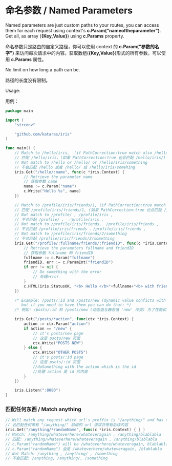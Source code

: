 # 命名参数 / Named Parameters

Named parameters are just custom paths to your routes, you can access them for each request using context's **c.Param("nameoftheparameter")**. Get all, as array (**{Key,Value}**) using **c.Params** property.

命名参数只是路由的自定义路径，你可以使用 context 的 **c.Param("参数的名字")** 来访问每次请求中的内容。获取数组(**{Key,Value}**)形式的所有参数，可以使用 **c.Params** 属性。

No limit on how long a path can be.

路径的长度没有限制。

Usage:

用例：


```go
package main

import (
	"strconv"

	"github.com/kataras/iris"
)

func main() {
	// Match to /hello/iris,  (if PathCorrection:true match also /hello/iris/)
	// 匹配 /hello/iris，(如果 PathCorrection:true 也会匹配 /hello/iris/)
	// Not match to /hello or /hello/ or /hello/iris/something
	// 不会匹配 /hello 或者 /hello/ 或 /hello/iris/somehing
	iris.Get("/hello/:name", func(c *iris.Context) {
		// Retrieve the parameter name
		// 获取参数 name
		name := c.Param("name")
		c.Write("Hello %s", name)
	})

	// Match to /profile/iris/friends/1, (if PathCorrection:true match also /profile/iris/friends/1/)
	// 匹配 /profile/iris/friends/1, (如果 PathCorrection:true 也会匹配 /profile/iris/friends/1/)
	// Not match to /profile/ , /profile/iris ,
	// 不会匹配 /profile/ 、 ／profile/iris ,
	// Not match to /profile/iris/friends,  /profile/iris/friends ,
	// 不会匹配 /profile/iris/friends 、/profile/iris/friends ,
	// Not match to /profile/iris/friends/2/something
	// 不会匹配 /profile/iris/friends/2/something
	iris.Get("/profile/:fullname/friends/:friendID", func(c *iris.Context) {
		// Retrieve the parameters fullname and friendID
		// 获取参数 fullname 和 friendID
		fullname := c.Param("fullname")
		friendID, err := c.ParamInt("friendID")
		if err != nil {
			// Do something with the error
			// 处理error
		}
		c.HTML(iris.StatusOK, "<b> Hello </b>"+fullname+"<b> with friends ID </b>"+strconv.Itoa(friendID))
	})

	/* Example: /posts/:id and /posts/new (dynamic value conficts with the static 'new') for performance reasons and simplicity
	   but if you need to have them you can do that: */
	/* 例如: /posts/:id 和 /posts/new (动态值与静态值 'new' 冲突) 为了性能和简单性，如果你需要这样的路径可以这样做: */

	iris.Get("/posts/*action", func(ctx *iris.Context) {
		action := ctx.Param("action")
		if action == "/new" {
			// it's posts/new page
			// 这是 psots/new 页面
			ctx.Write("POSTS NEW")
		} else {
			ctx.Write("OTHER POSTS")
			// it's posts/:id page
			// 这是 psots/:id 页面
			//doSomething with the action which is the id
			//处理 action 是 id 的内容
		}
	})

	iris.Listen(":8080")
}


```

### 匹配任何东西 / Match anything

```go
// Will match any request which url's preffix is "/anything/" and has content after that
// 会匹配任何带有 "/anything/" 前缀的 url 请求并带有后续内容
iris.Get("/anything/*randomName", func(c *iris.Context) { } )
// Match: /anything/whateverhere/whateveragain , /anything/blablabla
// 匹配: /anything/whateverhere/whateveragain , /anything/blablabla
// c.Param("randomName") will be /whateverhere/whateveragain, blablabla
// c.Param("randomName") 会是 /whateverhere/whateveragain, /blablabla
// Not Match: /anything , /anything/ , /something
// 不会匹配: /anything, /anything/, /something
```

